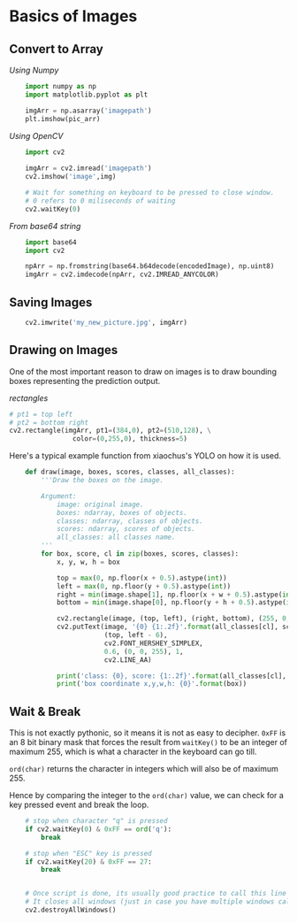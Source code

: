 # Basics of Images

## Convert to Array

*Using Numpy*

```python
    import numpy as np
    import matplotlib.pyplot as plt

    imgArr = np.asarray('imagepath')
    plt.imshow(pic_arr)
```

*Using OpenCV*

```python
    import cv2
    
    imgArr = cv2.imread('imagepath')
    cv2.imshow('image',img)

    # Wait for something on keyboard to be pressed to close window.
    # 0 refers to 0 miliseconds of waiting
    cv2.waitKey(0)
```

*From base64 string*

```python
    import base64
    import cv2

    npArr = np.fromstring(base64.b64decode(encodedImage), np.uint8)
    imgArr = cv2.imdecode(npArr, cv2.IMREAD_ANYCOLOR)
```

## Saving Images

```python
    cv2.imwrite('my_new_picture.jpg', imgArr)
```

## Drawing on Images

One of the most important reason to draw on images is to draw bounding boxes 
representing the prediction output.

*rectangles*


```python
# pt1 = top left
# pt2 = bottom right
cv2.rectangle(imgArr, pt1=(384,0), pt2=(510,128), \
                color=(0,255,0), thickness=5)
```

Here's a typical example function from xiaochus's YOLO on how it is used.

```python
    def draw(image, boxes, scores, classes, all_classes):
        '''Draw the boxes on the image.

        Argument:
            image: original image.
            boxes: ndarray, boxes of objects.
            classes: ndarray, classes of objects.
            scores: ndarray, scores of objects.
            all_classes: all classes name.
        '''
        for box, score, cl in zip(boxes, scores, classes):
            x, y, w, h = box

            top = max(0, np.floor(x + 0.5).astype(int))
            left = max(0, np.floor(y + 0.5).astype(int))
            right = min(image.shape[1], np.floor(x + w + 0.5).astype(int))
            bottom = min(image.shape[0], np.floor(y + h + 0.5).astype(int))

            cv2.rectangle(image, (top, left), (right, bottom), (255, 0, 0), 2)
            cv2.putText(image, '{0} {1:.2f}'.format(all_classes[cl], score),
                        (top, left - 6),
                        cv2.FONT_HERSHEY_SIMPLEX,
                        0.6, (0, 0, 255), 1,
                        cv2.LINE_AA)

            print('class: {0}, score: {1:.2f}'.format(all_classes[cl], score))
            print('box coordinate x,y,w,h: {0}'.format(box))
```


## Wait & Break

This is not exactly pythonic, so it means it is not as easy to decipher.
``0xFF`` is an 8 bit binary mask that forces the result from ``waitKey()`` 
to be an integer of maximum 255,
which is what a character in the keyboard can go till. 

``ord(char)`` returns the character in integers which will also be of maximum 255.

Hence by comparing the integer to the ``ord(char)`` value, 
we can check for a key pressed event and break the loop.



```python
    # stop when character "q" is pressed
    if cv2.waitKey(0) & 0xFF == ord('q'):
        break

    # stop when "ESC" key is pressed
    if cv2.waitKey(20) & 0xFF == 27:
        break


    # Once script is done, its usually good practice to call this line
    # It closes all windows (just in case you have multiple windows called)
    cv2.destroyAllWindows()
```